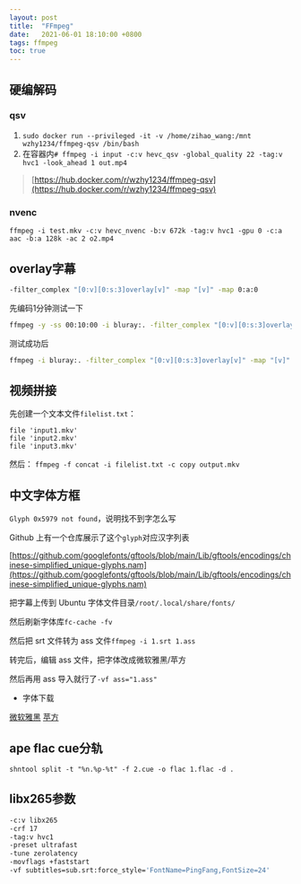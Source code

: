 ```yaml
---
layout: post
title:  "FFmpeg"
date:   2021-06-01 18:10:00 +0800
tags: ffmpeg
toc: true
---
```



## 硬编解码

### qsv
1. `sudo docker run --privileged -it -v /home/zihao_wang:/mnt wzhy1234/ffmpeg-qsv /bin/bash`
2. 在容器内`# ffmpeg -i input -c:v hevc_qsv -global_quality 22 -tag:v hvc1 -look_ahead 1 out.mp4`

> [https://hub.docker.com/r/wzhy1234/ffmpeg-qsv](https://hub.docker.com/r/wzhy1234/ffmpeg-qsv)

### nvenc

`ffmpeg -i test.mkv -c:v hevc_nvenc -b:v 672k -tag:v hvc1 -gpu 0 -c:a aac -b:a 128k -ac 2 o2.mp4`

## overlay字幕

```bash
-filter_complex "[0:v][0:s:3]overlay[v]" -map "[v]" -map 0:a:0
```
先编码1分钟测试一下
```bash
ffmpeg -y -ss 00:10:00 -i bluray:. -filter_complex "[0:v][0:s:3]overlay[v]" -map "[v]" -map 0:a:0 -c:a aac -b:a 256k -ac 2 -c:v libx264 -preset ultrafast  -t 00:01:00 /home/zihao_wang/test.mp4
```
测试成功后
```bash
ffmpeg -i bluray:. -filter_complex "[0:v][0:s:3]overlay[v]" -map "[v]" -map 0:a:0 -c:a aac -b:a 256k -ac 2 -c:v hevc_qsv -global_quality 22 -tag:v hvc1 -look_ahead 1 /mnt/out.mp4
```

## 视频拼接

先创建一个文本文件`filelist.txt`：
```
file 'input1.mkv'
file 'input2.mkv'
file 'input3.mkv'
```
然后：
`ffmpeg -f concat -i filelist.txt -c copy output.mkv`

## 中文字体方框

`Glyph 0x5979 not found`，说明找不到字怎么写

Github 上有一个仓库展示了这个`glyph`对应汉字列表

[https://github.com/googlefonts/gftools/blob/main/Lib/gftools/encodings/chinese-simplified_unique-glyphs.nam](https://github.com/googlefonts/gftools/blob/main/Lib/gftools/encodings/chinese-simplified_unique-glyphs.nam)

把字幕上传到 Ubuntu 字体文件目录`/root/.local/share/fonts/`

然后刷新字体库`fc-cache -fv`

然后把 srt 文件转为 ass 文件`ffmpeg -i 1.srt 1.ass`

转完后，编辑 ass 文件，把字体改成微软雅黑/苹方

然后再用 ass 导入就行了`-vf ass="1.ass"`

* 字体下载

[微软雅黑](/assets/wryh.ttf) [苹方](/assets/PingFang.ttc)

## ape flac cue分轨

`shntool split -t "%n.%p-%t" -f 2.cue -o flac 1.flac -d .`

## libx265参数

```bash
-c:v libx265 
-crf 17
-tag:v hvc1 
-preset ultrafast
-tune zerolatency
-movflags +faststart
-vf subtitles=sub.srt:force_style='FontName=PingFang,FontSize=24'
```